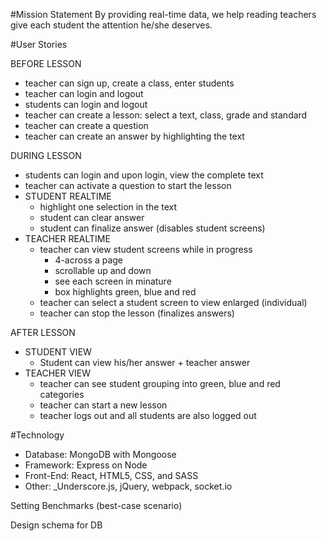 #Mission Statement
By providing real-time data, we help reading teachers give each student the attention he/she deserves.

#User Stories

BEFORE LESSON
- teacher can sign up, create a class, enter students
- teacher can login and logout
- students can login and logout
- teacher can create a lesson: select a text, class, grade and standard
- teacher can create a question
- teacher can create an answer by highlighting the text

DURING LESSON
- students can login and upon login, view the complete text
- teacher can activate a question to start the lesson
- STUDENT REALTIME
  - highlight one selection in the text
  - student can clear answer
  - student can finalize answer (disables student screens)
- TEACHER REALTIME
  - teacher can view student screens while in progress 
      - 4-across a page 
      - scrollable up and down 
      - see each screen in minature
      - box highlights green, blue and red 
  - teacher can select a student screen to view enlarged (individual)
  - teacher can stop the lesson (finalizes answers)

AFTER LESSON
- STUDENT VIEW
  - Student can view his/her answer + teacher answer
- TEACHER VIEW
  - teacher can see student grouping into green, blue and red categories
  - teacher can start a new lesson
  - teacher logs out and all students are also logged out 



#Technology
- Database: MongoDB with Mongoose
- Framework: Express on Node
- Front-End: React, HTML5, CSS, and SASS
- Other: _Underscore.js, jQuery, webpack, socket.io


Setting Benchmarks (best-case scenario)

Design schema for DB





